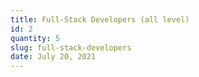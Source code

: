 ```yaml
---
title: Full-Stack Developers (all level)
id: 2
quantity: 5
slug: full-stack-developers
date: July 20, 2021
---
```

